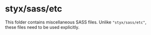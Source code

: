 # styx/sass/etc

This folder contains miscellaneous SASS files. Unlike `"styx/sass/etc"`, these files
need to be used explicitly.

